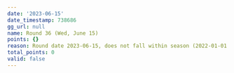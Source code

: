 ```yaml
---
date: '2023-06-15'
date_timestamp: 738686
gg_url: null
name: Round 36 (Wed, June 15)
points: {}
reason: Round date 2023-06-15, does not fall within season (2022-01-01 to 2022-12-30)
total_points: 0
valid: false
---
```

